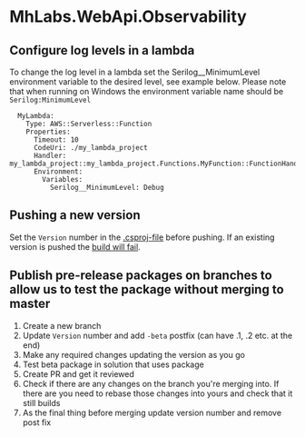 # MhLabs.WebApi.Observability

## Configure log levels in a lambda
To change the log level in a lambda set the Serilog__MinimumLevel environment variable to the desired level, see example below. Please note that when running on Windows the environment variable name should be `Serilog:MinimumLevel`

```
  MyLambda:
    Type: AWS::Serverless::Function
    Properties:
      Timeout: 10
      CodeUri: ./my_lambda_project
      Handler: my_lambda_project::my_lambda_project.Functions.MyFunction::FunctionHandler
      Environment:
        Variables:
          Serilog__MinimumLevel: Debug
```

## Pushing a new version
Set the `Version` number in the <a href="https://github.com/mhlabs/MhLabs.WebApi.Observability/blob/master/MhLabs.WebApi.Observability/MhLabs.WebApi.Observability.csproj"> .csproj-file</a> before pushing. If an existing version is pushed the <a href="https://github.com/mhlabs/MhLabs.WebApi.Observability/actions">build will fail</a>.

## Publish pre-release packages on branches to allow us to test the package without merging to master
1. Create a new branch
2. Update `Version` number and add `-beta` postfix (can have .1, .2 etc. at the end)
3. Make any required changes updating the version as you go
4. Test beta package in solution that uses package
5. Create PR and get it reviewed
6. Check if there are any changes on the branch you're merging into. If there are you need to rebase those changes into yours and check that it still builds
7. As the final thing before merging update version number and remove post fix